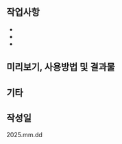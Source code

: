 <!--
1. 제목은 50자 이내
2. 장황하게 설명하지 않고 간단하게 기술
3. 과거 시제 사용 X
4. 명사형 어미 사용

* 제목양식
:emoji:[태그] 제목 #이슈번호
태그 첫 글자는 대문자로 작성
예시) ✨[Feat] 로그인 기능 구현 #32

* 제목 태그 종류
✨[Feat] 새로운 기능 추가
🐛[Fix] 버그 수정
📝[Docs] 문서 수정
🎨[Style] 코드 포맷팅, 세미콜론 누락, 코드 변경이 없는 경우
💄[Design] CSS 등 사용자 UI 디자인 변경
♻️[Refactor] 코드 리팩토링
✅[Test] 테스트 코드, 리팩토링 테스트 코드 추가
📦[Chore] 빌드 업무 수정, 패키지 매니저 수정


* 작성 후 이슈, 라벨, 마일스톤 등 연결하기
* Assignees : 작업자
-->

## 작업사항

<!-- 작업한 내용 작성 -->

-
-
-

## 미리보기, 사용방법 및 결과물

<!-- 미리보기 파일 첨부와 함께 사용 방법 작성. 이미지, 동영상 등 작업 내용을 확인할 수 있는 파일 첨부 -->

## 기타

<!-- 필요한 경우 작성 -->

## 작성일

<!-- 풀 리퀘스트 작성한 날짜 작성 yyyy.mm.dd -->

2025.mm.dd

